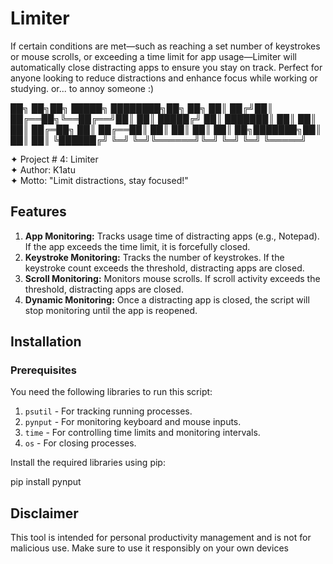 # Limiter
If certain conditions are met—such as reaching a set number of keystrokes or mouse scrolls, or exceeding a time limit for app usage—Limiter will automatically close distracting apps to ensure you stay on track. Perfect for anyone looking to reduce distractions and enhance focus while working or studying. or... to annoy someone :)


██╗  ██╗██╗      █████╗ ████████╗██╗   ██╗
██║ ██╔╝██║     ██╔══██╗╚══██╔══╝██║   ██║
█████╔╝ ██║     ███████║   ██║   ██║   ██║
██╔═██╗ ██║     ██╔══██║   ██║   ██║   ██║
██║  ██╗███████╗██║  ██║   ██║   ╚██████╔╝
╚═╝  ╚═╝╚══════╝╚═╝  ╚═╝   ╚═╝    ╚═════╝ 


✦ Project # 4: Limiter  
✦ Author: K1atu  
✦ Motto: "Limit distractions, stay focused!"

## Features
1. **App Monitoring:** Tracks usage time of distracting apps (e.g., Notepad). If the app exceeds the time limit, it is forcefully closed.
2. **Keystroke Monitoring:** Tracks the number of keystrokes. If the keystroke count exceeds the threshold, distracting apps are closed.
3. **Scroll Monitoring:** Monitors mouse scrolls. If scroll activity exceeds the threshold, distracting apps are closed.
4. **Dynamic Monitoring:** Once a distracting app is closed, the script will stop monitoring until the app is reopened.

## Installation

### Prerequisites
You need the following libraries to run this script:

1. `psutil` - For tracking running processes.
2. `pynput` - For monitoring keyboard and mouse inputs.
3. `time` - For controlling time limits and monitoring intervals.
4. `os` - For closing processes.

Install the required libraries using pip:

pip install pynput


## Disclaimer
This tool is intended for personal productivity management and is not for malicious use. Make sure to use it responsibly on your own devices


